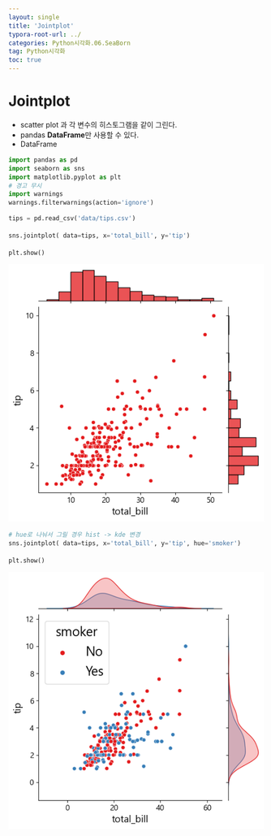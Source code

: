 ```yaml
---
layout: single
title: 'Jointplot'
typora-root-url: ../
categories: Python시각화.06.SeaBorn
tag: Python시각화
toc: true
---
```



# Jointplot
- scatter plot 과 각 변수의 히스토그램을 같이 그린다.
- pandas **DataFrame**만 사용할 수 있다.
- DataFrame



```python
import pandas as pd
import seaborn as sns
import matplotlib.pyplot as plt
# 경고 무시
import warnings
warnings.filterwarnings(action='ignore')
```




```python
tips = pd.read_csv('data/tips.csv')

sns.jointplot( data=tips, x='total_bill', y='tip')

plt.show()
```


![png](/../../images/2023-10-12-00.SeaBorn/output_40_0.png)
    



```python
# hue로 나눠서 그릴 경우 hist -> kde 변경
sns.jointplot( data=tips, x='total_bill', y='tip', hue='smoker')

plt.show()
```


![png](/../../images/2023-10-12-00.SeaBorn/output_41_0.png)

